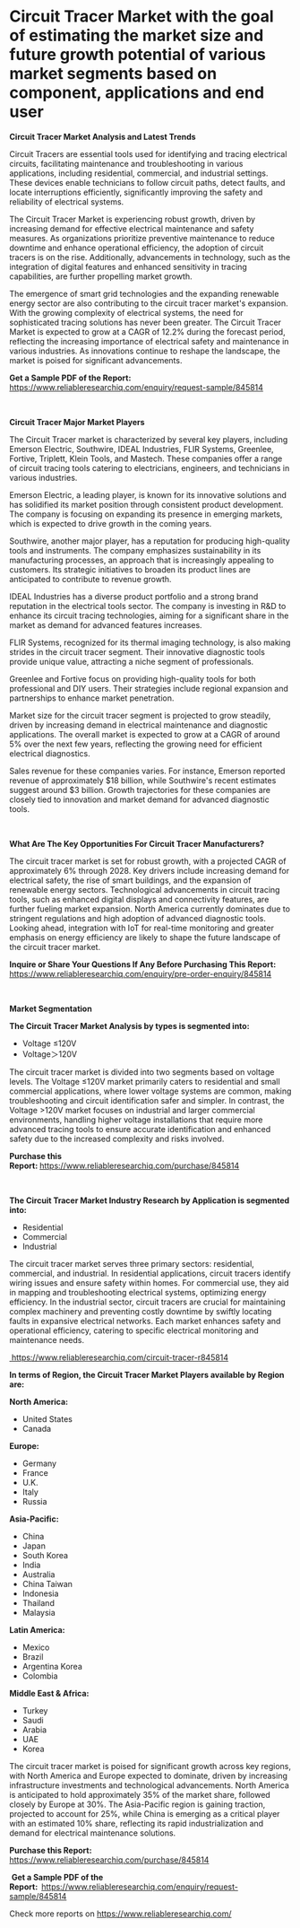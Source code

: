 <p><h1>Circuit Tracer Market with the goal of estimating the market size and future growth potential of various market segments based on component, applications and end user</h1></p><p><strong>Circuit Tracer Market Analysis and Latest Trends</strong></p>
<p><p>Circuit Tracers are essential tools used for identifying and tracing electrical circuits, facilitating maintenance and troubleshooting in various applications, including residential, commercial, and industrial settings. These devices enable technicians to follow circuit paths, detect faults, and locate interruptions efficiently, significantly improving the safety and reliability of electrical systems.</p><p>The Circuit Tracer Market is experiencing robust growth, driven by increasing demand for effective electrical maintenance and safety measures. As organizations prioritize preventive maintenance to reduce downtime and enhance operational efficiency, the adoption of circuit tracers is on the rise. Additionally, advancements in technology, such as the integration of digital features and enhanced sensitivity in tracing capabilities, are further propelling market growth.</p><p>The emergence of smart grid technologies and the expanding renewable energy sector are also contributing to the circuit tracer market's expansion. With the growing complexity of electrical systems, the need for sophisticated tracing solutions has never been greater. The Circuit Tracer Market is expected to grow at a CAGR of 12.2% during the forecast period, reflecting the increasing importance of electrical safety and maintenance in various industries. As innovations continue to reshape the landscape, the market is poised for significant advancements.</p></p>
<p><strong>Get a Sample PDF of the Report:&nbsp;</strong> <a href="https://www.reliableresearchiq.com/enquiry/request-sample/845814?utm_campaign=3356&utm_medium=2&utm_source=Github&utm_content=ia&utm_term=10042025&utm_id=circuit-tracer">https://www.reliableresearchiq.com/enquiry/request-sample/845814</a></p>
<p>&nbsp;</p>
<p><strong>Circuit Tracer Major Market Players</strong></p>
<p><p>The Circuit Tracer market is characterized by several key players, including Emerson Electric, Southwire, IDEAL Industries, FLIR Systems, Greenlee, Fortive, Triplett, Klein Tools, and Mastech. These companies offer a range of circuit tracing tools catering to electricians, engineers, and technicians in various industries.</p><p>Emerson Electric, a leading player, is known for its innovative solutions and has solidified its market position through consistent product development. The company is focusing on expanding its presence in emerging markets, which is expected to drive growth in the coming years. </p><p>Southwire, another major player, has a reputation for producing high-quality tools and instruments. The company emphasizes sustainability in its manufacturing processes, an approach that is increasingly appealing to customers. Its strategic initiatives to broaden its product lines are anticipated to contribute to revenue growth.</p><p>IDEAL Industries has a diverse product portfolio and a strong brand reputation in the electrical tools sector. The company is investing in R&D to enhance its circuit tracing technologies, aiming for a significant share in the market as demand for advanced features increases.</p><p>FLIR Systems, recognized for its thermal imaging technology, is also making strides in the circuit tracer segment. Their innovative diagnostic tools provide unique value, attracting a niche segment of professionals.</p><p>Greenlee and Fortive focus on providing high-quality tools for both professional and DIY users. Their strategies include regional expansion and partnerships to enhance market penetration.</p><p>Market size for the circuit tracer segment is projected to grow steadily, driven by increasing demand in electrical maintenance and diagnostic applications. The overall market is expected to grow at a CAGR of around 5% over the next few years, reflecting the growing need for efficient electrical diagnostics.</p><p>Sales revenue for these companies varies. For instance, Emerson reported revenue of approximately $18 billion, while Southwire's recent estimates suggest around $3 billion. Growth trajectories for these companies are closely tied to innovation and market demand for advanced diagnostic tools.</p></p>
<p>&nbsp;</p>
<p><strong>What Are The Key Opportunities For Circuit Tracer Manufacturers?</strong></p>
<p><p>The circuit tracer market is set for robust growth, with a projected CAGR of approximately 6% through 2028. Key drivers include increasing demand for electrical safety, the rise of smart buildings, and the expansion of renewable energy sectors. Technological advancements in circuit tracing tools, such as enhanced digital displays and connectivity features, are further fueling market expansion. North America currently dominates due to stringent regulations and high adoption of advanced diagnostic tools. Looking ahead, integration with IoT for real-time monitoring and greater emphasis on energy efficiency are likely to shape the future landscape of the circuit tracer market.</p></p>
<p><strong>Inquire or Share Your Questions If Any Before Purchasing This Report:</strong> <a href="https://www.reliableresearchiq.com/enquiry/pre-order-enquiry/845814?utm_campaign=3356&utm_medium=2&utm_source=Github&utm_content=ia&utm_term=10042025&utm_id=circuit-tracer">https://www.reliableresearchiq.com/enquiry/pre-order-enquiry/845814</a></p>
<p>&nbsp;</p>
<p><strong>Market Segmentation</strong></p>
<p><strong>The Circuit Tracer Market Analysis by types is segmented into:</strong></p>
<p><ul><li>Voltage ≤120V</li><li>Voltage＞120V</li></ul></p>
<p><p>The circuit tracer market is divided into two segments based on voltage levels. The Voltage ≤120V market primarily caters to residential and small commercial applications, where lower voltage systems are common, making troubleshooting and circuit identification safer and simpler. In contrast, the Voltage >120V market focuses on industrial and larger commercial environments, handling higher voltage installations that require more advanced tracing tools to ensure accurate identification and enhanced safety due to the increased complexity and risks involved.</p></p>
<p><strong>Purchase this Report:&nbsp;</strong><a href="https://www.reliableresearchiq.com/purchase/845814?utm_campaign=3356&utm_medium=2&utm_source=Github&utm_content=ia&utm_term=10042025&utm_id=circuit-tracer">https://www.reliableresearchiq.com/purchase/845814</a></p>
<p>&nbsp;</p>
<p><strong>The Circuit Tracer Market Industry Research by Application is segmented into:</strong></p>
<p><ul><li>Residential</li><li>Commercial</li><li>Industrial</li></ul></p>
<p><p>The circuit tracer market serves three primary sectors: residential, commercial, and industrial. In residential applications, circuit tracers identify wiring issues and ensure safety within homes. For commercial use, they aid in mapping and troubleshooting electrical systems, optimizing energy efficiency. In the industrial sector, circuit tracers are crucial for maintaining complex machinery and preventing costly downtime by swiftly locating faults in expansive electrical networks. Each market enhances safety and operational efficiency, catering to specific electrical monitoring and maintenance needs.</p></p>
<p><a href="https://www.reliableresearchiq.com/circuit-tracer-r845814?utm_campaign=3356&utm_medium=2&utm_source=Github&utm_content=ia&utm_term=10042025&utm_id=circuit-tracer">&nbsp;https://www.reliableresearchiq.com/circuit-tracer-r845814</a></p>
<p><strong>In terms of Region, the Circuit Tracer Market Players available by Region are:</strong></p>
<p>
    <p> <strong> North America: </strong>
        <ul>
            <li>United States</li>
            <li>Canada</li>
        </ul>
        </p> 
    <p> <strong> Europe: </strong>
        <ul>
            <li>Germany</li>
            <li>France</li>
            <li>U.K.</li>
            <li>Italy</li>
            <li>Russia</li>
        </ul>
        </p> 
    <p> <strong> Asia-Pacific: </strong>
        <ul>
            <li>China</li>
            <li>Japan</li>
            <li>South Korea</li>
            <li>India</li>
            <li>Australia</li>
            <li>China Taiwan</li>
            <li>Indonesia</li>
            <li>Thailand</li>
            <li>Malaysia</li>
        </ul>
        </p> 
    <p> <strong> Latin America: </strong>
        <ul>
            <li>Mexico</li>
            <li>Brazil</li>
            <li>Argentina Korea</li>
            <li>Colombia</li>
        </ul>
        </p> 
    <p> <strong> Middle East & Africa: </strong>
        <ul>
            <li>Turkey</li>
            <li>Saudi</li>
            <li>Arabia</li>
            <li>UAE</li>
            <li>Korea</li>
        </ul>
    </p>
    </p>
<p><p>The circuit tracer market is poised for significant growth across key regions, with North America and Europe expected to dominate, driven by increasing infrastructure investments and technological advancements. North America is anticipated to hold approximately 35% of the market share, followed closely by Europe at 30%. The Asia-Pacific region is gaining traction, projected to account for 25%, while China is emerging as a critical player with an estimated 10% share, reflecting its rapid industrialization and demand for electrical maintenance solutions.</p></p>
<p><strong>Purchase this Report: </strong><a href="https://www.reliableresearchiq.com/purchase/845814?utm_campaign=3356&utm_medium=2&utm_source=Github&utm_content=ia&utm_term=10042025&utm_id=circuit-tracer">https://www.reliableresearchiq.com/purchase/845814</a></p>
<p>&nbsp;<strong>Get a Sample PDF of the Report:&nbsp;&nbsp;</strong><a href="https://www.reliableresearchiq.com/enquiry/request-sample/845814?utm_campaign=3356&utm_medium=2&utm_source=Github&utm_content=ia&utm_term=10042025&utm_id=circuit-tracer">https://www.reliableresearchiq.com/enquiry/request-sample/845814</a></p>
<p><strong></strong></p>
<p>Check more reports on <a href="https://www.reliableresearchiq.com/?utm_campaign=3356&utm_medium=2&utm_source=Github&utm_content=ia&utm_term=10042025&utm_id=circuit-tracer">https://www.reliableresearchiq.com/</a></p>